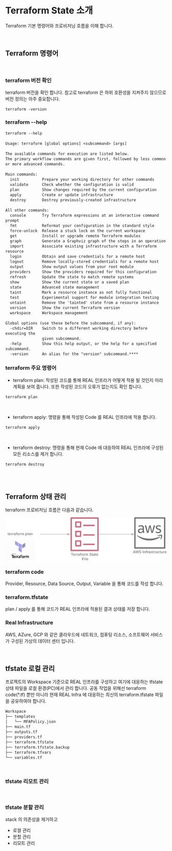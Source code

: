 # Terraform State 소개

Terraform 기본 명령어와 프로비저닝 흐름을 이해 합니다. 

<br>

## Terraform 명령어

<br>

### terraform 버전 확인
terraform 버전을 확인 합니다. 참고로 terraform 은 하위 호환성을 지켜주지 않으므로 버전 정의는 아주 중요합니다.  
```shell
terraform -version
```

### terraform --help
```shell
terraform --help

Usage: terraform [global options] <subcommand> [args]

The available commands for execution are listed below.
The primary workflow commands are given first, followed by less common or more advanced commands.

Main commands:
  init          Prepare your working directory for other commands
  validate      Check whether the configuration is valid
  plan          Show changes required by the current configuration
  apply         Create or update infrastructure
  destroy       Destroy previously-created infrastructure

All other commands:
  console       Try Terraform expressions at an interactive command prompt
  fmt           Reformat your configuration in the standard style
  force-unlock  Release a stuck lock on the current workspace
  get           Install or upgrade remote Terraform modules
  graph         Generate a Graphviz graph of the steps in an operation
  import        Associate existing infrastructure with a Terraform resource
  login         Obtain and save credentials for a remote host
  logout        Remove locally-stored credentials for a remote host
  output        Show output values from your root module
  providers     Show the providers required for this configuration
  refresh       Update the state to match remote systems
  show          Show the current state or a saved plan
  state         Advanced state management
  taint         Mark a resource instance as not fully functional
  test          Experimental support for module integration testing
  untaint       Remove the 'tainted' state from a resource instance
  version       Show the current Terraform version
  workspace     Workspace management

Global options (use these before the subcommand, if any):
  -chdir=DIR    Switch to a different working directory before executing the
                given subcommand.
  -help         Show this help output, or the help for a specified subcommand.
  -version      An alias for the "version" subcommand.****
```

### terraform 주요 명령어

- terraform plan: 작성된 코드를 통해 REAL 인프라가 어떻게 적용 될 것인지 미리 계획을 보여 줍니다. 또한 작성된 코드의 오류가 없는지도 확인 합니다. 

```shell
terraform plan 
```

<br>

- terraform apply: 명령을 통해 작성된 Code 를 REAL 인프라에 적용 합니다. 

```shell
terraform apply  
```

<br>

- terraform destroy: 명령을 통해 현재 Code 에 대응하여 REAL 인프라에 구성된 모든 리소스를 제거 합니다.

```shell
terraform destroy  
```

<br>
<br>

## Terraform 상태 관리 
terraform 프로비저닝 흐름은 다음과 같습니다. 

![](../images/img_16.png)


### terraform code
Provider, Resource, Data Source, Output, Variable 을 통해 코드를 작성 합니다.

### terraform.tfstate
plan / apply 를 통해 코드가 REAL 인프라에 적용된 결과 상태를 저장 합니다.

### Real Infrastructure
AWS, AZure, GCP 와 같은 클라우드에 네트워크, 컴퓨팅 리소스, 소프트웨어 서비스가 구성된 가상의 데이터 센터 입니다. 


<br>

## tfstate 로컬 관리
프로젝트의 Workspace 기준으로 REAL 인프라를 구성하고 여기에 대응하는 tfstate 상태 파일을 로컬 환경(PC)에서 관리 합니다. 
공동 작업을 위해선 terraform code(*.tf) 뿐만 아니라 현재 REAL Infra 에 대응하는 최신의 terraform.tfstate 파일을 공유하여야 합니다.   
```shell
Workspace
├── templates
│   └── MFAPolicy.json
├── main.tf
├── outputs.tf
├── providers.tf
├── terraform.tfstate
├── terraform.tfstate.backup
├── terraform.tfvars
└── variables.tf
```

<br>

### tfstate 리모트 관리



<br>

### tfstate 분할 관리
stack 의 의존성을 제거하고 

- 로컬 관리
- 분할 관리
- 리모트 관리
